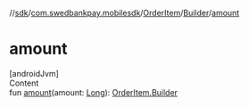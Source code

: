 //[sdk](../../../../index.md)/[com.swedbankpay.mobilesdk](../../index.md)/[OrderItem](../index.md)/[Builder](index.md)/[amount](amount.md)



# amount  
[androidJvm]  
Content  
fun [amount](amount.md)(amount: [Long](https://kotlinlang.org/api/latest/jvm/stdlib/kotlin/-long/index.html)): [OrderItem.Builder](index.md)  



